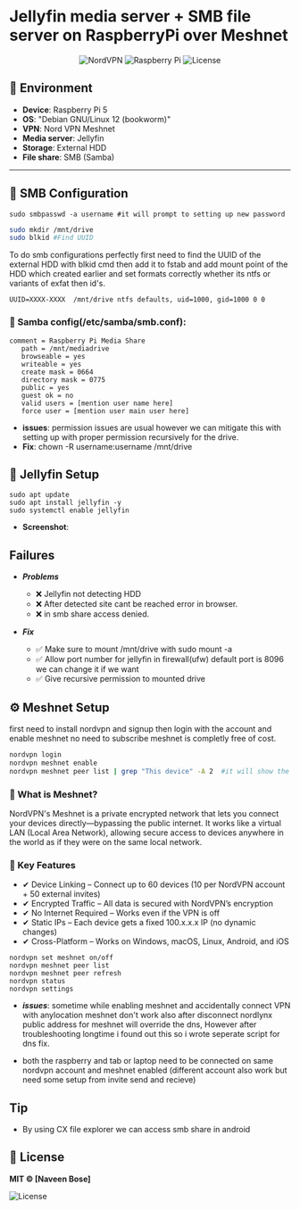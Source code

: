 # Jellyfin media server + SMB file server on RaspberryPi over Meshnet

<p align="center">
<img src="https://img.shields.io/badge/NordVPN-FFFFFF?style=for-the-badge&logo=nordvpn&logoColor=4F81C7&labelColor=white" alt="NordVPN">
<img src="https://img.shields.io/badge/-Raspberry%20Pi-A22846?logo=raspberrypi" alt="Raspberry Pi">
<img src="https://img.shields.io/badge/License-MIT-green" alt="License">
</p>


## 📌 Environment
- **Device**: Raspberry Pi 5
- **OS**: "Debian GNU/Linux 12 (bookworm)"
- **VPN**: Nord VPN Meshnet
- **Media server**: Jellyfin
- **Storage**: External HDD
- **File share**: SMB (Samba)

---

## 🔧 SMB Configuration

```
sudo smbpasswd -a username #it will prompt to setting up new password

```

```bash
sudo mkdir /mnt/drive
sudo blkid #Find UUID
```

To do smb configurations perfectly first need to find the UUID of the external HDD with blkid cmd then add it to fstab and add mount point of the HDD which created earlier and set formats correctly whether its ntfs or variants of exfat then id's.

```
UUID=XXXX-XXXX  /mnt/drive ntfs defaults, uid=1000, gid=1000 0 0
```

### 🔧 Samba config(/etc/samba/smb.conf):
```
comment = Raspberry Pi Media Share
   path = /mnt/mediadrive
   browseable = yes
   writeable = yes
   create mask = 0664
   directory mask = 0775
   public = yes
   guest ok = no
   valid users = [mention user name here]
   force user = [mention user main user here]
```

- **issues**: permission issues are usual however we can mitigate this with setting up with proper permission recursively for the drive.
- **Fix**: chown -R username:username /mnt/drive

## 🔧 Jellyfin Setup

```
sudo apt update
sudo apt install jellyfin -y
sudo systemctl enable jellyfin
```

- **Screenshot**:

## Failures 

- ***Problems***
  - ❌ Jellyfin not detecting HDD 
  - ❌ After detected site cant be reached error in browser.
  - ❌ in smb share access denied.

- ***Fix***
  - ✅ Make sure to mount /mnt/drive with sudo mount -a 
  - ✅ Allow port number for jellyfin in firewall(ufw) default port is 8096 we can change it if we want
  - ✅ Give recursive permission to mounted drive


##  ⚙️ Meshnet Setup


first need to install nordvpn and signup then login with the account and enable meshnet no need to subscribe meshnet is completly free of cost.

```bash
nordvpn login
nordvpn meshnet enable
nordvpn meshnet peer list | grep "This device" -A 2  #it will show the raspberrypi's meshnet IP
```

### 🔐 What is Meshnet?
NordVPN's Meshnet is a private encrypted network that lets you connect your devices directly—bypassing the public internet. It works like a virtual LAN (Local Area Network), allowing secure access to devices anywhere in the world as if they were on the same local network.

### 🔑 Key Features
- ✔ Device Linking – Connect up to 60 devices (10 per NordVPN account + 50 external invites)
- ✔ Encrypted Traffic – All data is secured with NordVPN’s encryption
- ✔ No Internet Required – Works even if the VPN is off
- ✔ Static IPs – Each device gets a fixed 100.x.x.x IP (no dynamic changes)
- ✔ Cross-Platform – Works on Windows, macOS, Linux, Android, and iOS

```
nordvpn set meshnet on/off
nordvpn meshnet peer list
nordvpn meshnet peer refresh
nordvpn status
nordvpn settings
```

- ***issues***: sometime while enabling meshnet and accidentally connect VPN with anylocation meshnet don't work also after disconnect nordlynx public address for meshnet will override the dns, However after troubleshooting longtime i found out this so i wrote seperate script for dns fix.

- both the raspberry and tab or laptop need to be connected on same nordvpn account and meshnet enabled (different account also work but need some setup from invite send and recieve)

## Tip 
- By using CX file explorer we can access smb share in android 

## 📜 License
**MIT © [Naveen Bose]**
<p align="left">
<img src="https://img.shields.io/badge/License-MIT-green" alt="License">
</p>
